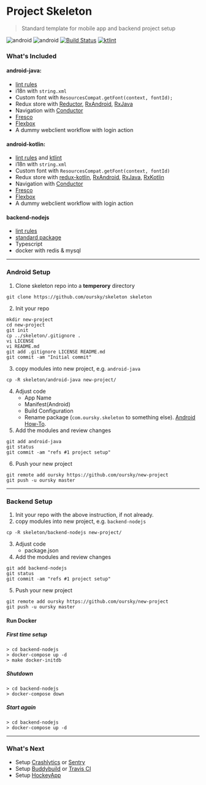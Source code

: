 # Project Skeleton
> Standard template for mobile app and backend project setup

![android](https://img.shields.io/badge/android-java-blue.svg)
![android](https://img.shields.io/badge/android-kotlin-blue.svg)
[![Build Status](https://travis-ci.org/oursky/skeleton.svg?branch=master)](https://travis-ci.org/oursky/skeleton)
[![ktlint](https://img.shields.io/badge/code%20style-%E2%9D%A4-FF4081.svg)](https://ktlint.github.io/)

### What's Included
#### android-java:
- [lint rules](android-java/app/lint.xml)
- i18n with `string.xml`
- Custom font with `ResourcesCompat.getFont(context, fontId);`
- Redux store with [Reductor](https://github.com/Yarikx/reductor), [RxAndroid](https://github.com/ReactiveX/RxAndroid),  [RxJava](https://github.com/ReactiveX/RxJava)
- Navigation with [Conductor](https://github.com/bluelinelabs/Conductor)
- [Fresco](https://github.com/facebook/fresco)
- [Flexbox](https://github.com/google/flexbox-layout)
- A dummy webclient workflow with login action
 
#### android-kotlin:
- [lint rules](android-kotlin/app/lint.xml) and [ktlint](https://github.com/shyiko/ktlint)
- i18n with `string.xml`
- Custom font with `ResourcesCompat.getFont(context, fontId)`
- Redux store with [redux-kotlin](https://github.com/pardom/redux-kotlin), [RxAndroid](https://github.com/ReactiveX/RxAndroid),  [RxJava](https://github.com/ReactiveX/RxJava), [RxKotlin](https://github.com/ReactiveX/RxKotlin)
- Navigation with [Conductor](https://github.com/bluelinelabs/Conductor)
- [Fresco](https://github.com/facebook/fresco)
- [Flexbox](https://github.com/google/flexbox-layout)
- A dummy webclient workflow with login action

#### backend-nodejs
- [lint rules](backend-nodejs/app/tslint.json)
- [standard package](backend-nodejs/app/package.json)
- Typescript
- docker with redis & mysql

---

### Android Setup
1. Clone skeleton repo into a **temperory** directory
```
git clone https://github.com/oursky/skeleton skeleton
```
2. Init your repo
```
mkdir new-project
cd new-project
git init
cp ../skeleton/.gitignore .
vi LICENSE
vi README.md
git add .gitignore LICENSE README.md
git commit -am "Initial commit"
```
3. copy modules into new project, e.g. `android-java`
```
cp -R skeleton/android-java new-project/
```
4. Adjust code
   - App Name
   - Manifest(Android)
   - Build Configuration
   - Rename package (`com.oursky.skeleton` to something else).  [Android How-To](https://stackoverflow.com/questions/16804093/android-studio-rename-package).
5. Add the modules and review changes
```
git add android-java
git status
git commit -am "refs #1 project setup"
```
6. Push your new project 
```
git remote add oursky https://github.com/oursky/new-project
git push -u oursky master
```

---

### Backend Setup
1. Init your repo with the above instruction, if not already.
2. copy modules into new project, e.g. `backend-nodejs`
```
cp -R skeleton/backend-nodejs new-project/
```
3. Adjust code
   - package.json
4. Add the modules and review changes
```
git add backend-nodejs
git status
git commit -am "refs #1 project setup"
```
5. Push your new project 
```
git remote add oursky https://github.com/oursky/new-project
git push -u oursky master
```
#### Run Docker
##### First time setup
```
> cd backend-nodejs
> docker-compose up -d
> make docker-initdb
```
##### Shutdown
```
> cd backend-nodejs
> docker-compose down
```
##### Start again
```
> cd backend-nodejs
> docker-compose up -d
```

---

### What's Next
- Setup [Crashlytics](https://fabric.io/kits/android/crashlytics) or [Sentry](https://sentry.io/welcome/)
- Setup [Buddybuild](https://www.buddybuild.com/) or [Travis CI](https://travis-ci.org/)
- Setup [HockeyApp](https://www.hockeyapp.net/)
